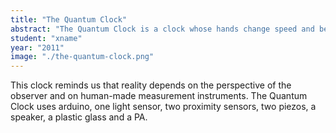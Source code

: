```yaml
---
title: "The Quantum Clock"
abstract: "The Quantum Clock is a clock whose hands change speed and behavior in reaction to the environment and the spectator's presence."
student: "xname"
year: "2011"
image: "./the-quantum-clock.png"
---
```

This clock reminds us that reality depends on the perspective of the observer and on human-made measurement instruments.
The Quantum Clock uses arduino, one light sensor, two proximity sensors, two piezos, a speaker, a plastic glass and a PA.